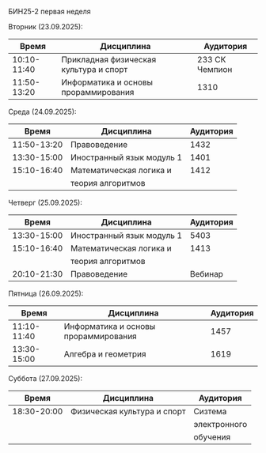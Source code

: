 БИН25-2 первая неделя

 Вторник (23.09.2025):
 
 | Время       | Дисциплина                            | Аудитория     |
 | ----------- | --------------------------------------| ---------     |
 | 10:10-11:40 | Прикладная физическая культура и спорт| 233 СК Чемпион|
 | 11:50-13:20 | Информатика и основы прораммирования  | 1310          |
 
 Среда (24.09.2025):

 | Время       | Дисциплина                            | Аудитория     |
 | ----------- | --------------------------------------| --------------|
 | 11:50-13:20 | Правоведение                          | 1432          |
 | 13:30-15:00 | Иностранный язык модуль 1             | 1401          |
 | 15:10-16:40 | Математическая логика и               | 1412          |
 |             | теория алгоритмов                     |               |

 Четверг (25.09.2025):

 | Время       | Дисциплина                            | Аудитория     |
 | ----------- | --------------------------------------| --------------|
 | 13:30-15:00 | Иностранный язык модуль 1             | 5403          |
 | 15:10-16:40 | Математическая логика и               | 1413          |
 |             | теория алгоритмов                     |               |
 | 20:10-21:30 | Правоведение                          | Вебинар       |

 Пятница (26.09.2025):

 | Время       | Дисциплина                            | Аудитория     |
 | ----------- | --------------------------------------| --------------|
 | 11:10-11:40 | Информатика и основы прораммирования  | 1457          |
 | 13:30-15:00 | Алгебра и геометрия                   | 1619          |

 Суббота (27.09.2025):

 | Время       | Дисциплина                            | Аудитория     |
 | ----------- | --------------------------------------| --------------|
 | 18:30-20:00 | Физическая культура и спорт           | Сизтема       |
 |             |                                       | электронного  |
 |             |                                       | обучения      |